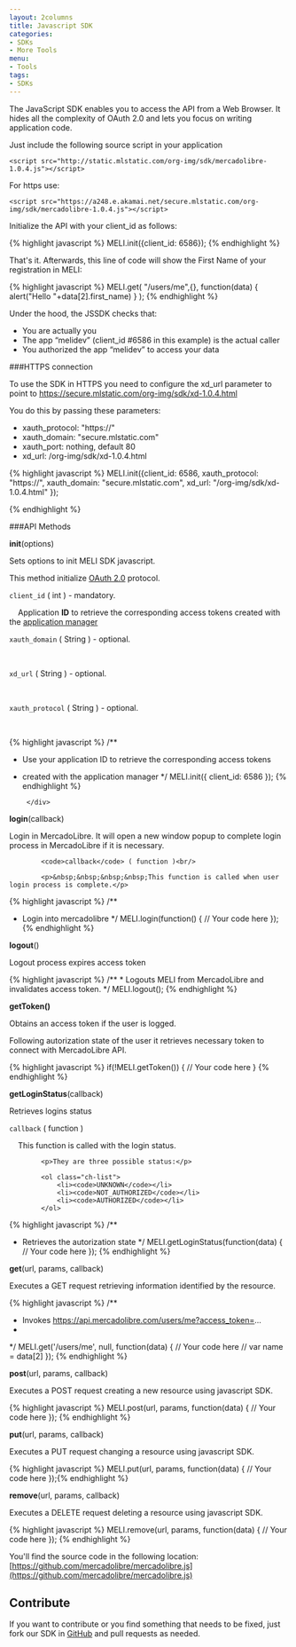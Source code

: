 ```yaml
---
layout: 2columns
title: Javascript SDK
categories: 
- SDKs 
- More Tools
menu: 
- Tools
tags: 
- SDKs
---
```



The JavaScript SDK enables you to access the API from a Web Browser.
It  hides all the complexity of OAuth 2.0 and lets you focus on writing application code.

Just include the following source script in your application
	
	<script src="http://static.mlstatic.com/org-img/sdk/mercadolibre-1.0.4.js"></script>

For https use: 

    <script src="https://a248.e.akamai.net/secure.mlstatic.com/org-img/sdk/mercadolibre-1.0.4.js"></script>
	
Initialize the API with your client_id as follows:

{% highlight javascript %}
MELI.init({client_id: 6586});
{% endhighlight %}
	

That's it. Afterwards, this line of code will show the First Name of your registration in MELI:

{% highlight javascript %}
MELI.get(
  "/users/me",{},
    function(data) { alert("Hello "+data[2].first_name) }
);
{% endhighlight %}

Under the hood, the JSSDK checks that:
- You are actually you
- The app “melidev” (client_id #6586 in this example) is the actual caller
- You authorized the app “melidev” to access your data
    

###HTTPS connection

To use the SDK in HTTPS you need to configure the xd_url parameter to point to https://secure.mlstatic.com/org-img/sdk/xd-1.0.4.html
 
You do this by passing these parameters: 

- xauth_protocol: "https://" 
- xauth_domain: "secure.mlstatic.com" 
- xauth_port: nothing, default 80
- xd_url: /org-img/sdk/xd-1.0.4.html 


{% highlight javascript %}
MELI.init({client_id: 6586,
    xauth_protocol: "https://",
	xauth_domain: "secure.mlstatic.com",
	xd_url: "/org-img/sdk/xd-1.0.4.html"
});

{% endhighlight %}



###API Methods

<div class="ch-box">
	<div id="init">
		<p><strong>init</strong>(options)</p>
		<div>
			<p>Sets options to init	MELI SDK javascript.</p>
			<p>This method initialize <a href="http://tools.ietf.org/pdf/draft-ietf-oauth-v2-12.pdf">OAuth 2.0</a> protocol.</p>

<code>client_id</code> ( int ) - mandatory. <br/> 
	
&nbsp;&nbsp;&nbsp;&nbsp;Application <strong>ID</strong> to retrieve the corresponding access tokens created with the <a href="http://applications.mercadolibre.com/">application manager</a> <br/> 

<code>xauth_domain</code> ( String ) - optional. <br/> 
	
&nbsp;&nbsp;&nbsp;&nbsp;<br/> 

<code>xd_url</code> ( String ) - optional. <br/> 
	
&nbsp;&nbsp;&nbsp;&nbsp;<br/> 

<code>xauth_protocol</code> ( String ) - optional. <br/> 
	
&nbsp;&nbsp;&nbsp;&nbsp;<br/> 


{% highlight javascript %}
/**
 * Use your application ID to retrieve the corresponding access tokens 
 * created with the application manager
 */
MELI.init({ client_id: 6586 });
{% endhighlight %}

		</div>
	</div>
</div>

<div class="ch-box">
	<div id="login">
		<p><strong>login</strong>(callback)</p>
		<div>
			<p>Login in MercadoLibre. It will open a new window popup to complete login process in MercadoLibre if it is necessary.</p>  

			<code>callback</code> ( function )<br/> 
	
			<p>&nbsp;&nbsp;&nbsp;&nbsp;This function is called when user login process is complete.</p>

{% highlight javascript %}
/**
 * Login into mercadolibre
 */
MELI.login(function() {
	// Your code here
});
{% endhighlight %}
		</div>
	</div>
</div>

<div class="ch-box">
	<div id="logout">
		<p><strong>logout</strong>()</p>
		<div>
			<p>Logout process expires access token</p>
{% highlight javascript %}
/**
 * Logouts MELI from MercadoLibre and invalidates access token.
 */
MELI.logout();
{% endhighlight %}
		</div>
	</div>
</div>

<div class="ch-box">
	<div id="getToken">
		<p><strong><strong>getToken</strong>()</strong></p>
		<div>
			<p>Obtains an access token if the user is logged.</p>
			<p>Following autorization state of the user it retrieves necessary token to connect with MercadoLibre API.</p>
{% highlight javascript %}
if(!MELI.getToken()) {
	// Your code here
} 
{% endhighlight %}
		</div>
	</div>
</div>

<div class="ch-box">
	<div id="getLoginStatus">
		<p><strong>getLoginStatus</strong>(callback)</p>
		<div>
			<p>Retrieves logins status</p>
			<code>callback</code> ( function )<br/> 
			<p>&nbsp;&nbsp;&nbsp;&nbsp;This function is called with the login status.</p>

			<p>They are three possible status:</p>

			<ol class="ch-list">
				<li><code>UNKNOWN</code></li>
				<li><code>NOT_AUTHORIZED</code></li>
				<li><code>AUTHORIZED</code></li>
			</ol>
			
{% highlight javascript %}
/**
 * Retrieves the autorization state
 */
MELI.getLoginStatus(function(data) {
	// Your code here
});
{% endhighlight %}
		</div>
	</div>
</div>

<div class="ch-box">
	<div id="get">
		<p><strong>get</strong>(url, params, callback)</p>
		<div>
			<p>Executes a GET request retrieving information identified by the resource.</p>

{% highlight javascript %}
/**
 * Invokes https://api.mercadolibre.com/users/me?access_token=...
 *
 */
MELI.get('/users/me', null, function(data) {
    // Your code here
    // var name = data[2]
});
{% endhighlight %}
		</div>
	</div>
</div>

<div class="ch-box">
	<div id="post">
		<p><strong>post</strong>(url, params, callback)</p>
		<div>
			<p>Executes a POST request creating a new resource using javascript SDK. </p>
{% highlight javascript %}
MELI.post(url, params, function(data) {
	// Your code here
});
{% endhighlight %}
		</div>
	</div>
</div>

<div class="ch-box">
	<div id="put">
		<p><strong>put</strong>(url, params, callback)</p>
		<div>
			<p>Executes a PUT request changing a resource using javascript SDK. </p>
{% highlight javascript %}
MELI.put(url, params, function(data) {
	// Your code here
});{% endhighlight %}
		</div>
	</div>
</div>

<div class="ch-box">
	<div id="remove">
		<p><strong>remove</strong>(url, params, callback)</p>
		<div>
			<p>Executes a DELETE request deleting a resource using javascript SDK. </p>
{% highlight javascript %}
MELI.remove(url, params, function(data) {
	// Your code here
});
{% endhighlight %}
		</div>
	</div>
</div>

You'll find the source code in the following location: [https://github.com/mercadolibre/mercadolibre.js](https://github.com/mercadolibre/mercadolibre.js)

## Contribute 
    
If you want to contribute or you find something that needs to be fixed, just fork our SDK in [GitHub](https://github.com/mercadolibre/mercadolibre.js) and pull requests as needed.

<script type="text/javascript">

window.onload = function() { startDrawing(); }
  
function startDrawing(){
	$("#login").expando();
	$("#init").expando();
	$("#logout").expando();
	$("#getToken").expando();
	$("#remove").expando();
	$("#put").expando();
	$("#post").expando();
	$("#get").expando();
	$("#getLoginStatus").expando();
}
</script>